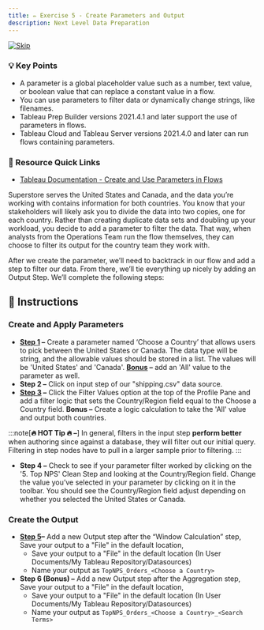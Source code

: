 ```yaml
---
title: ✏️ Exercise 5 - Create Parameters and Output
description: Next Level Data Preparation
---
```

[![Skip](/images/skip.png)](#-instructions)
### 💡 Key Points

* A parameter is a global placeholder value such as a number, text value, or boolean value that can replace a constant value in a flow.
* You can use parameters to filter data or dynamically change strings, like filenames.
* Tableau Prep Builder versions 2021.4.1 and later support the use of parameters in flows.
* Tableau Cloud and Tableau Server versions 2021.4.0 and later can run flows containing parameters.

### 📙 Resource Quick Links

* [Tableau Documentation - Create and Use Parameters in Flows](https://help.tableau.com/current/prep/en-us/prep_parameters.htm)

Superstore serves the United States and Canada, and the data you’re working with contains information for both countries. You know that your stakeholders will likely ask you to divide the data into two copies, one for each country. Rather than creating duplicate data sets and doubling up your workload, you decide to add a parameter to filter the data. That way, when analysts from the Operations Team run the flow themselves, they can choose to filter its output for the country team they work with.

After we create the parameter, we’ll need to backtrack in our flow and add a step to filter our data. From there, we’ll tie everything up nicely by adding an Output Step. We’ll complete the following steps:


## 📝 Instructions

### Create and Apply Parameters

* **<a href="/../../reference/e6s1sol" target="_blank">Step 1</a> –** Create a parameter named ‘Choose a Country’ that allows users to pick between the United States or Canada. The data type will be string, and the allowable values should be stored in a list. The values will be 'United States' and 'Canada'. **<a href="/../../reference/e6s1sol#adding-all" target="_blank">Bonus</a>  –** add an 'All' value to the parameter as well.
* **Step 2 –** Click on input step of our "shipping.csv" data source.
* **<a href="/../../reference/e6s2sol" target="_blank">Step 3</a> –** Click the Filter Values option at the top of the Profile Pane and add a filter logic that sets the Country/Region field equal to the Choose a Country field. **Bonus –** Create a logic calculation to take the 'All' value and output both countries.

:::note[**🔥 HOT Tip 🔥 –**]
In general, filters in the input step **perform better** when authoring since against a database, they will filter out our initial query. Filtering in step nodes have to pull in a larger sample prior to filtering.
:::

* **Step 4 –** Check to see if your parameter filter worked by clicking on the '5. Top NPS' Clean Step and looking at the Country/Region field. Change the value you’ve selected in your parameter by clicking on it in the toolbar. You should see the Country/Region field adjust depending on whether you selected the United States or Canada.

### Create the Output

* **<a href="/../../reference/e6s3sol" target="_blank">Step 5</a>–** Add a new Output step after the “Window Calculation” step, Save your output to a "File" in the default location, 
  * Save your output to a "File" in the default location (In User Documents/My Tableau Repository/Datasources)
  * Name your output as `TopNPS_Orders_<Choose a Country>`
* **Step 6 (Bonus) –** Add a new Output step after the Aggregation step, Save your output to a "File" in the default location,
  * Save your output to a "File" in the default location (In User Documents/My Tableau Repository/Datasources)
  * Name your output as `TopNPS_Orders_<Choose a Country>_<Search Terms>`